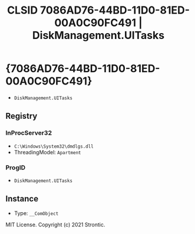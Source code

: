 ﻿---
title: "CLSID 7086AD76-44BD-11D0-81ED-00A0C90FC491 | DiskManagement.UITasks"
excerpt: What is COM-Object CLSID 7086AD76-44BD-11D0-81ED-00A0C90FC491?
---

# {7086AD76-44BD-11D0-81ED-00A0C90FC491}

* `DiskManagement.UITasks`

## Registry


### InProcServer32

* `C:\Windows\System32\dmdlgs.dll`
* ThreadingModel: `Apartment`

### ProgID

* `DiskManagement.UITasks`

## Instance

* Type: `__ComObject`

MIT License. Copyright (c) 2021 Strontic.


